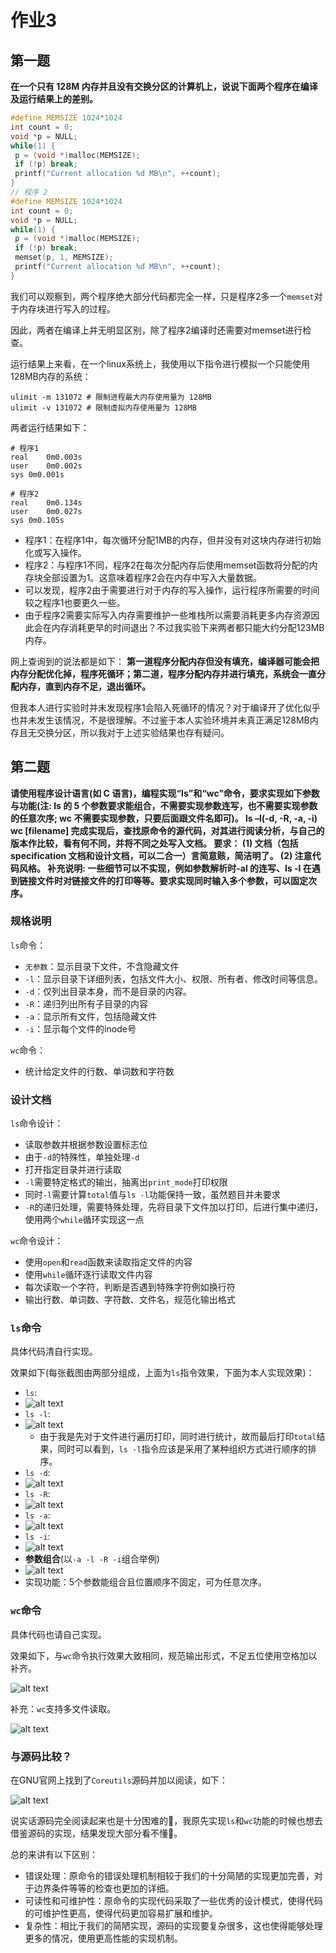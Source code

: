 # 作业3

## 第一题

**在一个只有 128M 内存并且没有交换分区的计算机上，说说下面两个程序在编译及运行结果上的差别。**

```C
#define MEMSIZE 1024*1024
int count = 0;
void *p = NULL;
while(1) {
 p = (void *)malloc(MEMSIZE);
 if (!p) break;
 printf("Current allocation %d MB\n", ++count);
}
// 程序 2
#define MEMSIZE 1024*1024
int count = 0;
void *p = NULL;
while(1) {
 p = (void *)malloc(MEMSIZE);
 if (!p) break;
 memset(p, 1, MEMSIZE);
 printf("Current allocation %d MB\n", ++count);
}
```

我们可以观察到，两个程序绝大部分代码都完全一样，只是程序2多一个`memset`对于内存块进行写入的过程。

因此，两者在编译上并无明显区别，除了程序2编译时还需要对memset进行检查。

运行结果上来看，在一个linux系统上，我使用以下指令进行模拟一个只能使用128MB内存的系统：
```shell
ulimit -m 131072 # 限制进程最大内存使用量为 128MB
ulimit -v 131072 # 限制虚拟内存使用量为 128MB
```

两者运行结果如下：
```shell
# 程序1
real	0m0.003s
user	0m0.002s
sys	0m0.001s

# 程序2
real	0m0.134s
user	0m0.027s
sys	0m0.105s
```

- 程序1：在程序1中，每次循环分配1MB的内存，但并没有对这块内存进行初始化或写入操作。
- 程序2：与程序1不同，程序2在每次分配内存后使用memset函数将分配的内存块全部设置为1。这意味着程序2会在内存中写入大量数据。
- 可以发现，程序2由于需要进行对于内存的写入操作，运行程序所需要的时间较之程序1也要更久一些。
- 由于程序2需要实际写入内存需要维护一些堆栈所以需要消耗更多内存资源因此会在内存消耗更早的时间退出？不过我实验下来两者都只能大约分配123MB内存。

网上查询到的说法都是如下：
**第一道程序分配内存但没有填充，编译器可能会把内存分配优化掉，程序死循环；第二道，程序分配内存并进行填充，系统会一直分配内存，直到内存不足，退出循环。**

但我本人进行实验时并未发现程序1会陷入死循环的情况？对于编译开了优化似乎也并未发生该情况，不是很理解。不过鉴于本人实验环境并未真正满足128MB内存且无交换分区，所以我对于上述实验结果也存有疑问。

## 第二题

**请使用程序设计语言(如 C 语言)，编程实现“ls”和“wc”命令，要求实现如下参数与功能(注: ls 的 5 个参数要求能组合，不需要实现参数连写，也不需要实现参数的任意次序; wc 不需要实现参数，只要后面跟文件名即可)。
ls –l(-d, -R, -a, -i)
wc [filename]
完成实现后，查找原命令的源代码，对其进行阅读分析，与自己的版本作比较，看有何不同，并将不同之处写入文档。
要求：
(1) 文档（包括 specification 文档和设计文档，可以二合一）言简意赅，简洁明了。
(2) 注意代码风格。
补充说明: 一些细节可以不实现，例如参数解析时-al 的连写、ls -l 在遇到链接文件时对链接文件的打印等等。要求实现同时输入多个参数，可以固定次序。**


### 规格说明

`ls`命令：
- `无参数`：显示目录下文件，不含隐藏文件
- `-l`：显示目录下详细列表，包括文件大小、权限、所有者、修改时间等信息。
- `-d`：仅列出目录本身，而不是目录的内容。
- `-R`：递归列出所有子目录的内容
- `-a`：显示所有文件，包括隐藏文件
- `-i`：显示每个文件的inode号

`wc`命令：
- 统计给定文件的行数、单词数和字符数

### 设计文档

`ls`命令设计：
- 读取参数并根据参数设置标志位
- 由于`-d`的特殊性，单独处理`-d`
- 打开指定目录并进行读取
- `-l`需要特定格式的输出，抽离出`print_mode`打印权限
- 同时`-l`需要计算`total`值与`ls -l`功能保持一致，虽然题目并未要求
- `-R`的递归处理，需要特殊处理，先将目录下文件加以打印，后进行集中递归，使用两个`while`循环实现这一点


`wc`命令设计：
- 使用`open`和`read`函数来读取指定文件的内容
- 使用`while`循环逐行读取文件内容
- 每次读取一个字符，判断是否遇到特殊字符例如换行符
- 输出行数、单词数、字符数、文件名，规范化输出格式

### `ls`命令


具体代码清自行实现。

效果如下(每张截图由两部分组成，上面为`ls`指令效果，下面为本人实现效果)：
- `ls`:
- ![alt text](image-2.png)
- `ls -l`:
- ![alt text](image-3.png)
    - 由于我是先对于文件进行遍历打印，同时进行统计，故而最后打印`total`结果，同时可以看到，`ls -l`指令应该是采用了某种组织方式进行顺序的排序。
- `ls -d`:
- ![alt text](image-4.png)
- `ls -R`:
- ![alt text](image-5.png)
- `ls -a`:
- ![alt text](image-6.png)
- `ls -i`:
- ![alt text](image-7.png)
- **参数组合**(以`-a -l -R -i`组合举例)
- ![alt text](image-8.png)
- 实现功能：5个参数能组合且位置顺序不固定，可为任意次序。

### `wc`命令

具体代码也请自己实现。

效果如下，与`wc`命令执行效果大致相同，规范输出形式，不足五位使用空格加以补齐。

![alt text](image.png)

补充：`wc`支持多文件读取。

![alt text](image-1.png)


### 与源码比较？

在GNU官网上找到了`Coreutils`源码并加以阅读，如下：

![alt text](image-9.png)

说实话源码完全阅读起来也是十分困难的🤣，我原先实现`ls`和`wc`功能的时候也想去借鉴源码的实现，结果发现大部分看不懂🤣。

总的来讲有以下区别：
- 错误处理：原命令的错误处理机制相较于我们的十分简陋的实现更加完善，对于边界条件等等的检查也更加的详细。
- 可读性和可维护性：原命令的实现代码采取了一些优秀的设计模式，使得代码的可维护性更高，使得代码更加容易扩展和维护。
- 复杂性：相比于我们的简陋实现，源码的实现要复杂很多，这也使得能够处理更多的情况，使用更高性能的实现机制。
